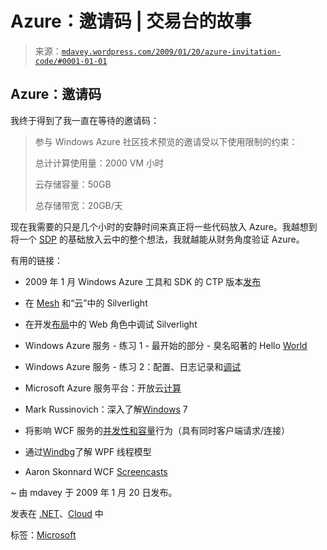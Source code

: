 <!--yml

分类：未分类

日期：2024 年 05 月 18 日 06:08:43

-->

# Azure：邀请码 | 交易台的故事

> 来源：[`mdavey.wordpress.com/2009/01/20/azure-invitation-code/#0001-01-01`](https://mdavey.wordpress.com/2009/01/20/azure-invitation-code/#0001-01-01)

## Azure：邀请码

我终于得到了我一直在等待的邀请码：

> 参与 Windows Azure 社区技术预览的邀请受以下使用限制的约束：
> 
> 总计计算使用量：2000 VM 小时
> 
> 云存储容量：50GB
> 
> 总存储带宽：20GB/天

现在我需要的只是几个小时的安静时间来真正将一些代码放入 Azure。我越想到将一个 [SDP](http://waratah.wordpress.com/2007/06/20/single-dealer-offerings/) 的基础放入云中的整个想法，我就越能从财务角度验证 Azure。

有用的链接：

+   2009 年 1 月 Windows Azure 工具和 SDK 的 CTP 版本[发布](http://blogs.msdn.com/jnak/archive/2009/01/14/january-2009-ctp-of-the-windows-azure-tools-and-sdk-released.aspx)

+   在 [Mesh](http://blogs.microsoft.co.il/blogs/alex_golesh/archive/2009/01/14/silverlight-in-the-mesh-and-the-cloud-introduction-teaser-part-1.aspx) 和“云”中的 Silverlight

+   在开发[布局](http://blogs.msdn.com/jnak/archive/2009/01/16/debugging-silverlight-in-a-web-role-on-the-development-fabric.aspx)中的 Web 角色中调试 Silverlight

+   Windows Azure 服务 - 练习 1 - 最开始的部分 - 臭名昭著的 Hello [World](http://blogs.msdn.com/brunoterkaly/archive/2009/01/18/windows-azure-services-exercise-1-the-very-beginning-the-infamous-hello-world.aspx)

+   Windows Azure 服务 - 练习 2：配置、日志记录和[调试](http://blogs.msdn.com/brunoterkaly/archive/2009/01/18/windows-azure-services-exercise-2-configuration-logging-and-debugging.aspx)

+   Microsoft Azure 服务平台：开放云[计算](http://www.developerfusion.com/column/9537/microsoft-azure-services-platform-opening-up-cloud-computing/)

+   Mark Russinovich：深入了解[Windows](http://channel9.msdn.com/shows/Going+Deep/Mark-Russinovich-Inside-Windows-7/) 7

+   将影响 WCF 服务的[并发性和容量](http://blogs.msdn.com/stcheng/archive/2009/01/06/wcf-things-that-will-impact-concurrency-capacity-behavior-of-wcf-service-with-simoultaneous-client-requests-connections.aspx)行为（具有同时客户端请求/连接）

+   通过[Windbg](http://blogs.msdn.com/xueqingsun/archive/2009/01/04/wpf-threading-model-via-windbg.aspx)了解 WPF 线程模型

+   Aaron Skonnard WCF [Screencasts](http://blogs.msdn.com/drnick/archive/2008/12/03/aaron-skonnard-wcf-screencasts.aspx)

~ 由 mdavey 于 2009 年 1 月 20 日发布。

发表在 [.NET](https://mdavey.wordpress.com/category/languages/net/)、[Cloud](https://mdavey.wordpress.com/category/hpc/cloud/) 中

标签：[Microsoft](https://mdavey.wordpress.com/tag/microsoft/)
